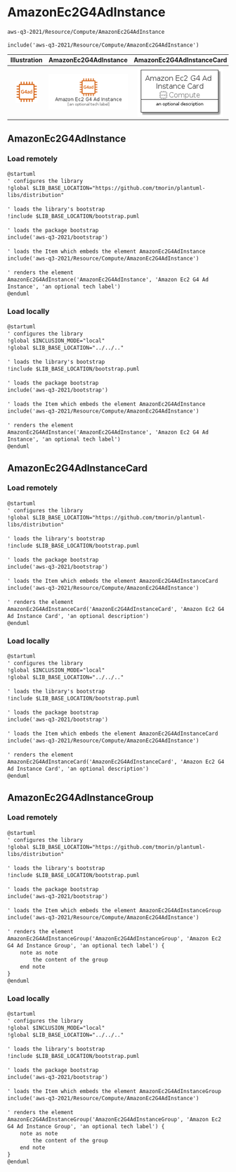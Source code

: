 # AmazonEc2G4AdInstance


```text
aws-q3-2021/Resource/Compute/AmazonEc2G4AdInstance
```

```text
include('aws-q3-2021/Resource/Compute/AmazonEc2G4AdInstance')
```



| Illustration | AmazonEc2G4AdInstance | AmazonEc2G4AdInstanceCard | AmazonEc2G4AdInstanceGroup |
| :---: | :---: | :---: | :---: |
| ![illustration for Illustration](../../../aws-q3-2021/Resource/Compute/AmazonEc2G4AdInstance.png) | ![illustration for AmazonEc2G4AdInstance](../../../aws-q3-2021/Resource/Compute/AmazonEc2G4AdInstance.Local.png) | ![illustration for AmazonEc2G4AdInstanceCard](../../../aws-q3-2021/Resource/Compute/AmazonEc2G4AdInstanceCard.Local.png) | ![illustration for AmazonEc2G4AdInstanceGroup](../../../aws-q3-2021/Resource/Compute/AmazonEc2G4AdInstanceGroup.Local.png) |




## AmazonEc2G4AdInstance

### Load remotely
```plantuml
@startuml
' configures the library
!global $LIB_BASE_LOCATION="https://github.com/tmorin/plantuml-libs/distribution"

' loads the library's bootstrap
!include $LIB_BASE_LOCATION/bootstrap.puml

' loads the package bootstrap
include('aws-q3-2021/bootstrap')

' loads the Item which embeds the element AmazonEc2G4AdInstance
include('aws-q3-2021/Resource/Compute/AmazonEc2G4AdInstance')

' renders the element
AmazonEc2G4AdInstance('AmazonEc2G4AdInstance', 'Amazon Ec2 G4 Ad Instance', 'an optional tech label')
@enduml
```

### Load locally
```plantuml
@startuml
' configures the library
!global $INCLUSION_MODE="local"
!global $LIB_BASE_LOCATION="../../.."

' loads the library's bootstrap
!include $LIB_BASE_LOCATION/bootstrap.puml

' loads the package bootstrap
include('aws-q3-2021/bootstrap')

' loads the Item which embeds the element AmazonEc2G4AdInstance
include('aws-q3-2021/Resource/Compute/AmazonEc2G4AdInstance')

' renders the element
AmazonEc2G4AdInstance('AmazonEc2G4AdInstance', 'Amazon Ec2 G4 Ad Instance', 'an optional tech label')
@enduml
```

## AmazonEc2G4AdInstanceCard

### Load remotely
```plantuml
@startuml
' configures the library
!global $LIB_BASE_LOCATION="https://github.com/tmorin/plantuml-libs/distribution"

' loads the library's bootstrap
!include $LIB_BASE_LOCATION/bootstrap.puml

' loads the package bootstrap
include('aws-q3-2021/bootstrap')

' loads the Item which embeds the element AmazonEc2G4AdInstanceCard
include('aws-q3-2021/Resource/Compute/AmazonEc2G4AdInstance')

' renders the element
AmazonEc2G4AdInstanceCard('AmazonEc2G4AdInstanceCard', 'Amazon Ec2 G4 Ad Instance Card', 'an optional description')
@enduml
```

### Load locally
```plantuml
@startuml
' configures the library
!global $INCLUSION_MODE="local"
!global $LIB_BASE_LOCATION="../../.."

' loads the library's bootstrap
!include $LIB_BASE_LOCATION/bootstrap.puml

' loads the package bootstrap
include('aws-q3-2021/bootstrap')

' loads the Item which embeds the element AmazonEc2G4AdInstanceCard
include('aws-q3-2021/Resource/Compute/AmazonEc2G4AdInstance')

' renders the element
AmazonEc2G4AdInstanceCard('AmazonEc2G4AdInstanceCard', 'Amazon Ec2 G4 Ad Instance Card', 'an optional description')
@enduml
```

## AmazonEc2G4AdInstanceGroup

### Load remotely
```plantuml
@startuml
' configures the library
!global $LIB_BASE_LOCATION="https://github.com/tmorin/plantuml-libs/distribution"

' loads the library's bootstrap
!include $LIB_BASE_LOCATION/bootstrap.puml

' loads the package bootstrap
include('aws-q3-2021/bootstrap')

' loads the Item which embeds the element AmazonEc2G4AdInstanceGroup
include('aws-q3-2021/Resource/Compute/AmazonEc2G4AdInstance')

' renders the element
AmazonEc2G4AdInstanceGroup('AmazonEc2G4AdInstanceGroup', 'Amazon Ec2 G4 Ad Instance Group', 'an optional tech label') {
    note as note
        the content of the group
    end note
}
@enduml
```

### Load locally
```plantuml
@startuml
' configures the library
!global $INCLUSION_MODE="local"
!global $LIB_BASE_LOCATION="../../.."

' loads the library's bootstrap
!include $LIB_BASE_LOCATION/bootstrap.puml

' loads the package bootstrap
include('aws-q3-2021/bootstrap')

' loads the Item which embeds the element AmazonEc2G4AdInstanceGroup
include('aws-q3-2021/Resource/Compute/AmazonEc2G4AdInstance')

' renders the element
AmazonEc2G4AdInstanceGroup('AmazonEc2G4AdInstanceGroup', 'Amazon Ec2 G4 Ad Instance Group', 'an optional tech label') {
    note as note
        the content of the group
    end note
}
@enduml
```

